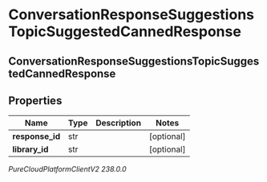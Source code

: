 # ConversationResponseSuggestionsTopicSuggestedCannedResponse

## ConversationResponseSuggestionsTopicSuggestedCannedResponse

## Properties

|Name | Type | Description | Notes|
|------------ | ------------- | ------------- | -------------|
| **response_id** | str |  | [optional] |
| **library_id** | str |  | [optional] |



_PureCloudPlatformClientV2 238.0.0_

